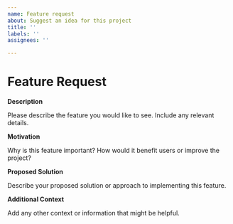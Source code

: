 ```yaml
---
name: Feature request
about: Suggest an idea for this project
title: ''
labels: ''
assignees: ''

---
```


# Feature Request

**Description**

Please describe the feature you would like to see. Include any relevant details.

**Motivation**

Why is this feature important? How would it benefit users or improve the project?

**Proposed Solution**

Describe your proposed solution or approach to implementing this feature.

**Additional Context**

Add any other context or information that might be helpful.
